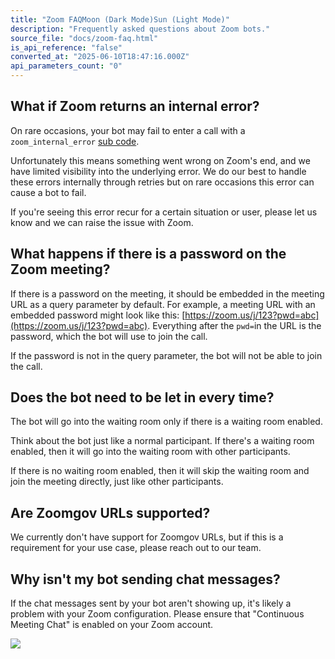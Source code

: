 ```yaml
---
title: "Zoom FAQMoon (Dark Mode)Sun (Light Mode)"
description: "Frequently asked questions about Zoom bots."
source_file: "docs/zoom-faq.html"
is_api_reference: "false"
converted_at: "2025-06-10T18:47:16.000Z"
api_parameters_count: "0"
---
```

## What if Zoom returns an internal error?

[](#what-if-zoom-returns-an-internal-error)

On rare occasions, your bot may fail to enter a call with a `zoom_internal_error` [sub code](/docs/sub-codes.md).

Unfortunately this means something went wrong on Zoom's end, and we have limited visibility into the underlying error. We do our best to handle these errors internally through retries but on rare occasions this error can cause a bot to fail.

If you're seeing this error recur for a certain situation or user, please let us know and we can raise the issue with Zoom.

## What happens if there is a password on the Zoom meeting?

[](#what-happens-if-there-is-a-password-on-the-zoom-meeting)

If there is a password on the meeting, it should be embedded in the meeting URL as a query parameter by default. For example, a meeting URL with an embedded password might look like this: [https://zoom.us/j/123?pwd=abc](https://zoom.us/j/123?pwd=abc). Everything after the `pwd=`in the URL is the password, which the bot will use to join the call.

If the password is not in the query parameter, the bot will not be able to join the call.

## Does the bot need to be let in every time?

[](#does-the-bot-need-to-be-let-in-every-time)

The bot will go into the waiting room only if there is a waiting room enabled.

Think about the bot just like a normal participant. If there's a waiting room enabled, then it will go into the waiting room with other participants.

If there is no waiting room enabled, then it will skip the waiting room and join the meeting directly, just like other participants.

## Are Zoomgov URLs supported?

[](#are-zoomgov-urls-supported)

We currently don't have support for Zoomgov URLs, but if this is a requirement for your use case, please reach out to our team.

## Why isn't my bot sending chat messages?

[](#why-isnt-my-bot-sending-chat-messages)

If the chat messages sent by your bot aren't showing up, it's likely a problem with your Zoom configuration. Please ensure that "Continuous Meeting Chat" is enabled on your Zoom account.

![](https://files.readme.io/743c501a76963f60eabad93a13bef499c43bac7a3c72028a8b11433222505581-CleanShot_2024-09-13_at_13.24.41.png)
